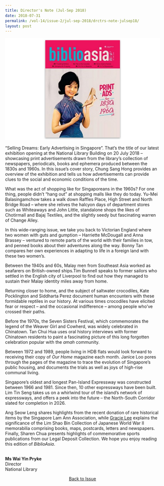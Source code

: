 ```yaml
---
title: Director's Note (Jul-Sep 2018)
date: 2018-07-31
permalink: /vol-14/issue-2/jul-sep-2018/drctrs-note-julsep18/
layout: post
---
```

<img src="/images/Vol-14-issue-2/vol14_iss2.JPG">

“Selling Dreams: Early Advertising in Singapore”. That’s the title of our latest exhibition opening at the National Library Building on 20 July 2018 – showcasing print advertisements drawn from the library’s collection of newspapers, periodicals, books and ephemera produced between the 1830s and 1960s. In this issue’s cover story, Chung Sang Hong provides an overview of the exhibition and tells us how advertisements can provide clues to the social and economic conditions of the time.

What was the act of shopping like for Singaporeans in the 1960s? For one thing, people didn’t “hang out” at shopping malls like they do today. Yu-Mei Balasingamchow takes a walk down Raffles Place, High Street and North Bridge Road – where she relives the halcyon days of department stores such as Whiteaways and John Little, standalone shops the likes of Chotirmall and Bajaj Textiles, and the slightly seedy but fascinating warren of Change Alley.

In this wide-ranging issue, we take you back to Victorian England where two women with guts and gumption – Harriette McDougall and Anna Brassey – ventured to remote parts of the world with their families in tow, and penned books about their adventures along the way. Bonny Tan compares her own experiences in adapting to life in a foreign land with these two women’s.

Between the 1940s and 60s, Malay men from Southeast Asia worked as seafarers on British-owned ships.Tim Bunnell speaks to former sailors who settled in the English city of Liverpool to find out how they managed to sustain their Malay identity miles away from home.

Returning closer to home, and the subject of saltwater crocodiles, Kate Pocklington and Siddharta Perez document human encounters with these formidable reptiles in our history. At various times crocodiles have elicited fear or respect – and the occasional indifference – among people who’ve crossed their paths.

Before the 1970s, the Seven Sisters Festival, which commemorates the legend of the Weaver Girl and Cowherd, was widely celebrated in Chinatown. Tan Chui Hua uses oral history interviews with former Chinatown residents to paint a fascinating picture of this long forgotten celebration popular with the *amah* community.

Between 1972 and 1989, people living in HDB flats would look forward to receiving their copy of *Our Home* magazine each month. Janice Loo pores through the pages of the magazine to trace the evolution of Singapore’s public housing, and documents the trials as well as joys of high-rise communal living.

Singapore’s oldest and longest Pan-Island Expressway was constructed between 1966 and 1981. Since then, 10 other expressways have been built. Lim Tin Seng takes us on a whirlwind tour of the island’s network of expressways, and offers a peek into the future – the North-South Corridor slated for completion in 2026.

Ang Seow Leng shares highlights from the recent donation of rare historical items by the Singapore Lam Ann Association, while [Gracie Lee](https://nlb-ba-staging.netlify.app/vol-14/issue-2/jul-sep-2018/japan-in-sea-lim-sbc/) explains the significance of the Lim Shao Bin Collection of Japanese World War II memorabilia comprising books, maps, postcards, letters and newspapers. Finally, Sharen Chua presents highlights of commemorative sports publications from our Legal Deposit Collection. We hope you enjoy reading this edition of *BiblioAsia*.

<br>
<b>Ms Wai Yin Pryke</b><br>Director<br>National Library


<a href="https://biblioasia.nlb.gov.sg/vol-14/issue-2/jul-sep-2018/"><center>Back to Issue</center></a>